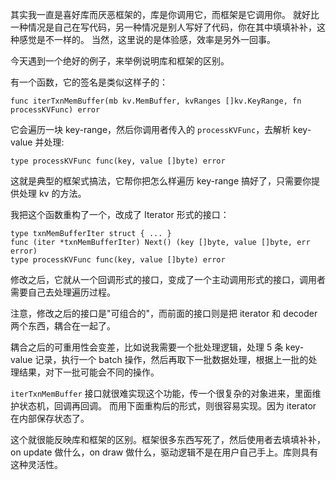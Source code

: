 其实我一直是喜好库而厌恶框架的，库是你调用它，而框架是它调用你。
就好比一种情况是自己在写代码，另一种情况是别人写好了代码，你在其中填填补补，这种感觉是不一样的。
当然，这里说的是体验感，效率是另外一回事。

今天遇到一个绝好的例子，来举例说明库和框架的区别。

有一个函数，它的签名是类似这样子的：

```
func iterTxnMemBuffer(mb kv.MemBuffer, kvRanges []kv.KeyRange, fn processKVFunc) error
```

它会遍历一块 key-range，然后你调用者传入的 `processKVFunc`，去解析 key-value 并处理:

```
type processKVFunc func(key, value []byte) error
```

这就是典型的框架式搞法，它帮你把怎么样遍历 key-range 搞好了，只需要你提供处理 kv 的方法。

我把这个函数重构了一个，改成了 Iterator 形式的接口：

```
type txnMemBufferIter struct { ... }
func (iter *txnMemBufferIter) Next() (key []byte, value []byte, err error) 
type processKVFunc func(key, value []byte) error
```

修改之后，它就从一个回调形式的接口，变成了一个主动调用形式的接口，调用者需要自己去处理遍历过程。

注意，修改之后的接口是"可组合的"，而前面的接口则是把 iterator 和 decoder 两个东西，耦合在一起了。

耦合之后的可重用性会变差，比如说我需要一个批处理逻辑，处理 5 条 key-value 记录，执行一个 batch 操作，然后再取下一批数据处理，根据上一批的处理结果，对下一批可能会不同的操作。

`iterTxnMemBuffer` 接口就很难实现这个功能，传一个很复杂的对象进来，里面维护状态机，回调再回调。
而用下面重构后的形式，则很容易实现。因为 iterator 在内部保存状态了。

这个就很能反映库和框架的区别。框架很多东西写死了，然后使用者去填填补补，on update 做什么，on draw 做什么，驱动逻辑不是在用户自己手上。库则具有这种灵活性。
